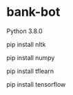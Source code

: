 # bank-bot

Python 3.8.0

<p> pip install nltk </p>
<p> pip install numpy </p>
<p> pip install tflearn </p>
<p> pip install tensorflow </p>
